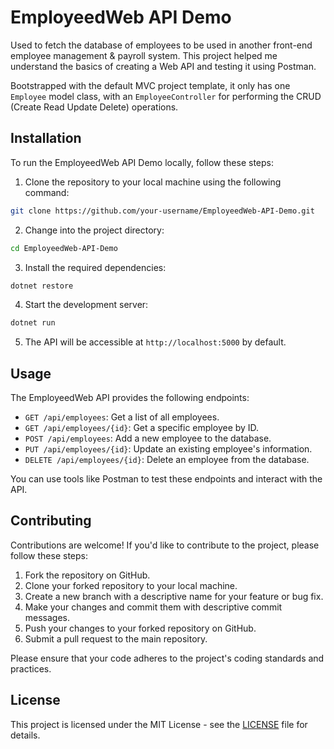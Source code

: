 
# EmployeedWeb API Demo

Used to fetch the database of employees to be used in another front-end employee management & payroll system. This project helped me understand the basics of creating a Web API and testing it using Postman.

Bootstrapped with the default MVC project template, it only has one `Employee` model class, with an `EmployeeController` for performing the CRUD (Create Read Update Delete) operations.

## Installation

To run the EmployeedWeb API Demo locally, follow these steps:

1. Clone the repository to your local machine using the following command:

```bash
git clone https://github.com/your-username/EmployeedWeb-API-Demo.git
```

2. Change into the project directory:

```bash
cd EmployeedWeb-API-Demo
```

3. Install the required dependencies:

```bash
dotnet restore
```

4. Start the development server:

```bash
dotnet run
```

5. The API will be accessible at `http://localhost:5000` by default.

## Usage

The EmployeedWeb API provides the following endpoints:

- `GET /api/employees`: Get a list of all employees.
- `GET /api/employees/{id}`: Get a specific employee by ID.
- `POST /api/employees`: Add a new employee to the database.
- `PUT /api/employees/{id}`: Update an existing employee's information.
- `DELETE /api/employees/{id}`: Delete an employee from the database.

You can use tools like Postman to test these endpoints and interact with the API.

## Contributing

Contributions are welcome! If you'd like to contribute to the project, please follow these steps:

1. Fork the repository on GitHub.
2. Clone your forked repository to your local machine.
3. Create a new branch with a descriptive name for your feature or bug fix.
4. Make your changes and commit them with descriptive commit messages.
5. Push your changes to your forked repository on GitHub.
6. Submit a pull request to the main repository.

Please ensure that your code adheres to the project's coding standards and practices.

## License

This project is licensed under the MIT License - see the [LICENSE](LICENSE) file for details.
